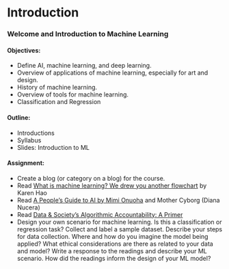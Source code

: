 # Introduction

### Welcome and Introduction to Machine Learning

#### Objectives:
* Define AI, machine learning, and deep learning.
* Overview of applications of machine learning, especially for art and design.
* History of machine learning.
* Overview of tools for machine learning.
* Classification and Regression

#### Outline:
* Introductions
* Syllabus
* Slides: Introduction to ML

#### Assignment:
* Create a blog (or category on a blog) for the course.
* Read [What is machine learning? We drew you another flowchart](https://www.technologyreview.com/s/612437/what-is-machine-learning-we-drew-you-another-flowchart/) by Karen Hao
* Read [A People’s Guide to AI by Mimi Onuoha](https://www.alliedmedia.org/files/peoples-guide-ai.pdf) and Mother Cyborg (Diana Nucera)
* Read [Data & Society’s Algorithmic Accountability: A Primer](https://datasociety.net/wp-content/uploads/2018/04/Data_Society_Algorithmic_Accountability_Primer_FINAL-4.pdf)
* Design your own scenario for machine learning. Is this a classification or regression task? Collect and label a sample dataset. Describe your steps for data collection. Where and how do you imagine the model being applied? What ethical considerations are there as related to your data and model? Write a response to the readings and describe your ML scenario. How did the readings inform the design of your ML model?
